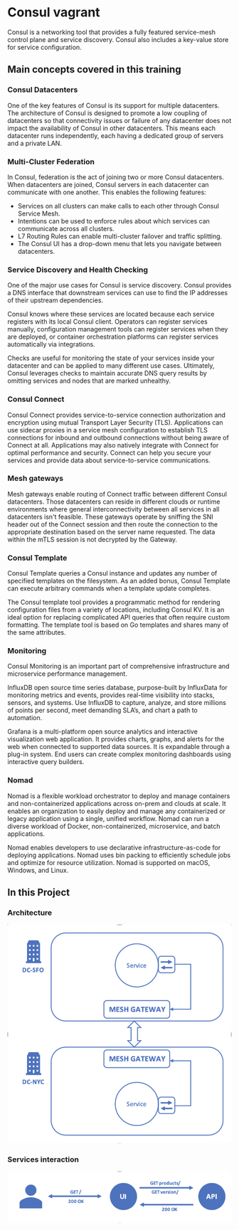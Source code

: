 # Consul vagrant

Consul is a networking tool that provides a fully featured service-mesh control plane and service discovery. Consul also includes a key-value store for service configuration.

## Main concepts covered in this training

### Consul Datacenters

One of the key features of Consul is its support for multiple datacenters. The architecture of Consul is designed to promote a low coupling of datacenters so that connectivity issues or failure of any datacenter does not impact the availability of Consul in other datacenters. This means each datacenter runs independently, each having a dedicated group of servers and a private LAN.

### Multi-Cluster Federation

In Consul, federation is the act of joining two or more Consul datacenters. When datacenters are joined, Consul servers in each datacenter can communicate with one another. This enables the following features:

- Services on all clusters can make calls to each other through Consul Service Mesh.
- Intentions can be used to enforce rules about which services can communicate across all clusters.
- L7 Routing Rules can enable multi-cluster failover and traffic splitting.
- The Consul UI has a drop-down menu that lets you navigate between datacenters.

### Service Discovery and Health Checking

One of the major use cases for Consul is service discovery. Consul provides a DNS interface that downstream services can use to find the IP addresses of their upstream dependencies.

Consul knows where these services are located because each service registers with its local Consul client. Operators can register services manually, configuration management tools can register services when they are deployed, or container orchestration platforms can register services automatically via integrations.

Checks are useful for monitoring the state of your services inside your datacenter and can be applied to many different use cases. Ultimately, Consul leverages checks to maintain accurate DNS query results by omitting services and nodes that are marked unhealthy.

### Consul Connect

Consul Connect provides service-to-service connection authorization and encryption using mutual Transport Layer Security (TLS). Applications can use sidecar proxies in a service mesh configuration to establish TLS connections for inbound and outbound connections without being aware of Connect at all. Applications may also natively integrate with Connect for optimal performance and security. Connect can help you secure your services and provide data about service-to-service communications.

### Mesh gateways

Mesh gateways enable routing of Connect traffic between different Consul datacenters. Those datacenters can reside in different clouds or runtime environments where general interconnectivity between all services in all datacenters isn't feasible. These gateways operate by sniffing the SNI header out of the Connect session and then route the connection to the appropriate destination based on the server name requested. The data within the mTLS session is not decrypted by the Gateway.

### Consul Template

Consul Template queries a Consul instance and updates any number of specified templates on the filesystem. As an added bonus, Consul Template can execute arbitrary commands when a template update completes.

The Consul template tool provides a programmatic method for rendering configuration files from a variety of locations, including Consul KV. It is an ideal option for replacing complicated API queries that often require custom formatting. The template tool is based on Go templates and shares many of the same attributes.

### Monitoring

Consul Monitoring is an important part of comprehensive infrastructure and microservice performance management.

InfluxDB open source time series database, purpose-built by InfluxData for monitoring metrics and events, provides real-time visibility into stacks, sensors, and systems. Use InfluxDB to capture, analyze, and store millions of points per second, meet demanding SLA’s, and chart a path to automation.

Grafana is a multi-platform open source analytics and interactive visualization web application. It provides charts, graphs, and alerts for the web when connected to supported data sources. It is expandable through a plug-in system. End users can create complex monitoring dashboards using interactive query builders.

### Nomad
Nomad is a flexible workload orchestrator to deploy and manage containers and non-containerized applications across on-prem and clouds at scale. It enables an organization to easily deploy and manage any containerized or legacy application using a single, unified workflow. Nomad can run a diverse workload of Docker, non-containerized, microservice, and batch applications.

Nomad enables developers to use declarative infrastructure-as-code for deploying applications. Nomad uses bin packing to efficiently schedule jobs and optimize for resource utilization. Nomad is supported on macOS, Windows, and Linux.

## In this Project

### Architecture

![Architecture](images/architecture.png)

### Services interaction

![Services](images/services.png)
